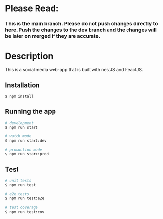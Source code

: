 # Please Read:

### This is the main branch. Please do not push changes directly to here. Push the changes to the dev branch and the changes will be later on merged if they are accurate.


# Description

This is a social media web-app that is built with nestJS and ReactJS.

## Installation

```bash
$ npm install
```

## Running the app

```bash
# development
$ npm run start

# watch mode
$ npm run start:dev

# production mode
$ npm run start:prod
```

## Test

```bash
# unit tests
$ npm run test

# e2e tests
$ npm run test:e2e

# test coverage
$ npm run test:cov
```